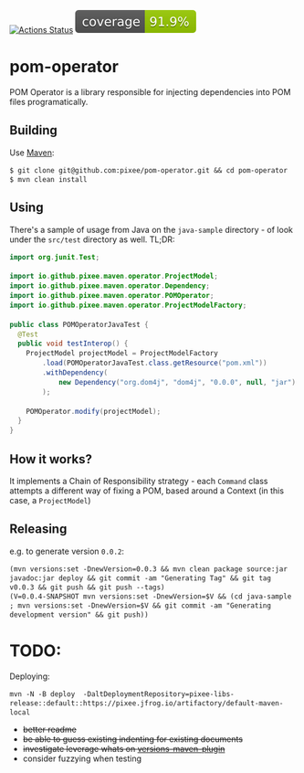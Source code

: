 [![Actions Status](https://github.com/pixee/pom-operator/workflows/Java%20CI/badge.svg)](https://github.com/pixee/pom-operator/actions)
![Coverage](.github/badges/jacoco.svg)

# pom-operator

POM Operator is a library responsible for injecting dependencies into POM files programatically.

## Building

Use [Maven](https://maven.apache.org):

```
$ git clone git@github.com:pixee/pom-operator.git && cd pom-operator
$ mvn clean install
```

## Using

There's a sample of usage from Java on the `java-sample` directory - of look under the `src/test` directory as well. TL;DR:

```java
import org.junit.Test;

import io.github.pixee.maven.operator.ProjectModel;
import io.github.pixee.maven.operator.Dependency;
import io.github.pixee.maven.operator.POMOperator;
import io.github.pixee.maven.operator.ProjectModelFactory;

public class POMOperatorJavaTest {
  @Test
  public void testInterop() {
    ProjectModel projectModel = ProjectModelFactory
        .load(POMOperatorJavaTest.class.getResource("pom.xml"))
        .withDependency(
            new Dependency("org.dom4j", "dom4j", "0.0.0", null, "jar")
        );

    POMOperator.modify(projectModel);
  }
}

```

## How it works?

It implements a Chain of Responsibility strategy - each `Command` class attempts a different way of fixing a POM, based around a Context (in this case, a `ProjectModel`)

## Releasing

e.g. to generate version `0.0.2`:

```
(mvn versions:set -DnewVersion=0.0.3 && mvn clean package source:jar javadoc:jar deploy && git commit -am "Generating Tag" && git tag v0.0.3 && git push && git push --tags)
(V=0.0.4-SNAPSHOT mvn versions:set -DnewVersion=$V && (cd java-sample ; mvn versions:set -DnewVersion=$V && git commit -am "Generating development version" && git push))
```

# TODO:

Deploying:

```
mvn -N -B deploy  -DaltDeploymentRepository=pixee-libs-release::default::https://pixee.jfrog.io/artifactory/default-maven-local
```

- ~~better readme~~
- ~~be able to guess existing indenting for existing documents~~
- ~~investigate leverage whats on [versions-maven-plugin](https://github.com/mojohaus/versions-maven-plugin)~~
- consider fuzzying when testing
